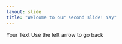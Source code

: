 ```yaml
---
layout: slide
title: "Welcome to our second slide! Yay"
---
```

Your Text
Use the left arrow to go back
